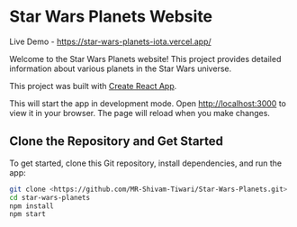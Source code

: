 # Star Wars Planets Website      
Live Demo - https://star-wars-planets-iota.vercel.app/

Welcome to the Star Wars Planets website! This project provides detailed information about various planets in the Star Wars universe.

This project was built with [Create React App](https://github.com/facebook/create-react-app).

This will start the app in development mode. Open [http://localhost:3000](http://localhost:3000) to view it in your browser. The page will reload when you make changes.


## Clone the Repository and Get Started

To get started, clone this Git repository, install dependencies, and run the app:

```bash
git clone <https://github.com/MR-Shivam-Tiwari/Star-Wars-Planets.git>
cd star-wars-planets
npm install
npm start
```
